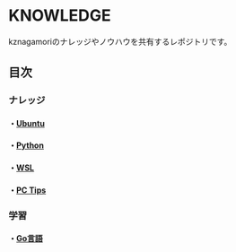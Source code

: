 # KNOWLEDGE

kznagamoriのナレッジやノウハウを共有するレポジトリです。

## 目次

### ナレッジ
#### ・[Ubuntu](./Ubuntu/README.md)
#### ・[Python](./Python/README.md)
#### ・[WSL](./WSL/README.md)
#### ・[PC Tips](./PC_Tips/README.md)

### 学習
#### ・[Go言語](https://github.com/kznagamori/LearningGoLang#readme)

